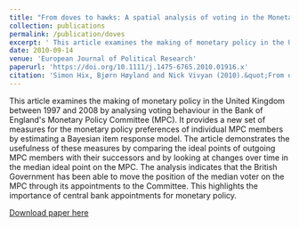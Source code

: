 ```yaml
---
title: "From doves to hawks: A spatial analysis of voting in the Monetary Policy Committee of the Bank of England"
collection: publications
permalink: /publication/doves
excerpt: ' This article examines the making of monetary policy in the United Kingdom between 1997 and 2008 by analysing voting behaviour in the Bank of England's Monetary Policy Committee (MPC).  '
date: 2010-09-14
venue: 'European Journal of Political Research'
paperurl: 'https://doi.org/10.1111/j.1475-6765.2010.01916.x'
citation: 'Simon Hix, Bjørn Høyland and Nick Vivyan (2010).&quot;From doves to hawks: A spatial analysis of voting in the Monetary Policy Committee of the Bank of England.&quot;<i> European Journal of Political Research</i>  49 (6) 731 - 758.'
---
```

This article examines the making of monetary policy in the United Kingdom between 1997 and 2008 by analysing voting behaviour in the Bank of England's Monetary Policy Committee (MPC). It provides a new set of measures for the monetary policy preferences of individual MPC members by estimating a Bayesian item response model. The article demonstrates the usefulness of these measures by comparing the ideal points of outgoing MPC members with their successors and by looking at changes over time in the median ideal point on the MPC. The analysis indicates that the British Government has been able to move the position of the median voter on the MPC through its appointments to the Committee. This highlights the importance of central bank appointments for monetary policy.

[Download paper here](http://onlinelibrary.wiley.com/doi/10.1111/j.1475-6765.2010.01916.x/epdf)
